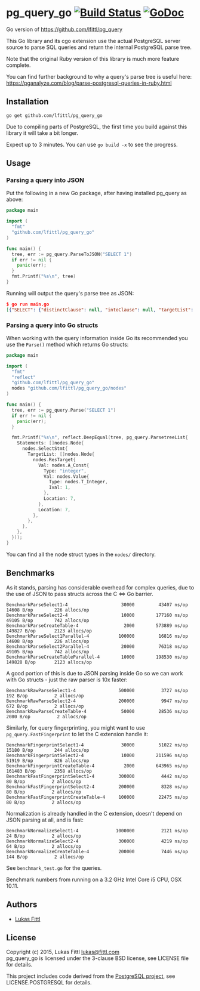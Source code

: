 # pg_query_go [![Build Status](https://travis-ci.org/lfittl/pg_query_go.svg)](https://travis-ci.org/lfittl/pg_query_go) [![GoDoc](https://godoc.org/github.com/lfittl/pg_query_go?status.svg)](https://godoc.org/github.com/lfittl/pg_query_go)

Go version of https://github.com/lfittl/pg_query

This Go library and its cgo extension use the actual PostgreSQL server source to parse SQL queries and return the internal PostgreSQL parse tree.

Note that the original Ruby version of this library is much more feature complete.

You can find further background to why a query's parse tree is useful here: https://pganalyze.com/blog/parse-postgresql-queries-in-ruby.html


## Installation

```
go get github.com/lfittl/pg_query_go
```

Due to compiling parts of PostgreSQL, the first time you build against this library it will take a bit longer.

Expect up to 3 minutes. You can use `go build -x` to see the progress.


## Usage

### Parsing a query into JSON

Put the following in a new Go package, after having installed pg_query as above:

```go
package main

import (
  "fmt"
  "github.com/lfittl/pg_query_go"
)

func main() {
  tree, err := pg_query.ParseToJSON("SELECT 1")
  if err != nil {
    panic(err);
  }
  fmt.Printf("%s\n", tree)
}
```

Running will output the query's parse tree as JSON:

```json
$ go run main.go
[{"SELECT": {"distinctClause": null, "intoClause": null, "targetList": [{"RESTARGET": {"name": null, "indirection": null, "val": {"A_CONST": {"val": 1, "location": 7}}, "location": 7}}], "fromClause": null, "whereClause": null, "groupClause": null, "havingClause": null, "windowClause": null, "valuesLists": null, "sortClause": null, "limitOffset": null, "limitCount": null, "lockingClause": null, "withClause": null, "op": 0, "all": false, "larg": null, "rarg": null}}]
```

### Parsing a query into Go structs

When working with the query information inside Go its recommended you use the `Parse()` method which returns Go structs:

```go
package main

import (
  "fmt"
  "reflect"
  "github.com/lfittl/pg_query_go"
  nodes "github.com/lfittl/pg_query_go/nodes"
)

func main() {
  tree, err := pg_query.Parse("SELECT 1")
  if err != nil {
    panic(err);
  }

  fmt.Printf("%s\n", reflect.DeepEqual(tree, pg_query.ParsetreeList{
    Statements: []nodes.Node{
      nodes.SelectStmt{
        TargetList: []nodes.Node{
          nodes.ResTarget{
            Val: nodes.A_Const{
              Type: "integer",
              Val: nodes.Value{
                Type: nodes.T_Integer,
                Ival: 1,
              },
              Location: 7,
            },
            Location: 7,
          },
        },
      },
    },
  }));
}
```

You can find all the node struct types in the `nodes/` directory.

## Benchmarks

As it stands, parsing has considerable overhead for complex queries, due to the use of JSON to pass structs across the C <=> Go barrier.

```
BenchmarkParseSelect1-4              	   30000	     43407 ns/op	   14608 B/op	     226 allocs/op
BenchmarkParseSelect2-4              	   10000	    177160 ns/op	   49105 B/op	     742 allocs/op
BenchmarkParseCreateTable-4          	    2000	    573889 ns/op	  149827 B/op	    2123 allocs/op
BenchmarkParseSelect1Parallel-4      	  100000	     16816 ns/op	   14608 B/op	     226 allocs/op
BenchmarkParseSelect2Parallel-4      	   20000	     76318 ns/op	   49105 B/op	     742 allocs/op
BenchmarkParseCreateTableParallel-4  	   10000	    198530 ns/op	  149828 B/op	    2123 allocs/op
```

A good portion of this is due to JSON parsing inside Go so we can work with Go structs - just the raw parser is 10x faster:

```
BenchmarkRawParseSelect1-4           	  500000	      3727 ns/op	     192 B/op	       2 allocs/op
BenchmarkRawParseSelect2-4           	  200000	      9947 ns/op	     672 B/op	       2 allocs/op
BenchmarkRawParseCreateTable-4       	   50000	     28536 ns/op	    2080 B/op	       2 allocs/op
```

Similarly, for query fingerprinting, you might want to use `pg_query.FastFingerprint` to let the C extension handle it:

```
BenchmarkFingerprintSelect1-4        	   30000	     51022 ns/op	   15180 B/op	     244 allocs/op
BenchmarkFingerprintSelect2-4        	   10000	    211596 ns/op	   51919 B/op	     826 allocs/op
BenchmarkFingerprintCreateTable-4    	    2000	    643965 ns/op	  161483 B/op	    2358 allocs/op
BenchmarkFastFingerprintSelect1-4    	  300000	      4442 ns/op	      80 B/op	       2 allocs/op
BenchmarkFastFingerprintSelect2-4    	  200000	      8328 ns/op	      80 B/op	       2 allocs/op
BenchmarkFastFingerprintCreateTable-4	  100000	     22475 ns/op	      80 B/op	       2 allocs/op
```

Normalization is already handled in the C extension, doesn't depend on JSON parsing at all, and is fast:

```
BenchmarkNormalizeSelect1-4          	 1000000	      2121 ns/op	      24 B/op	       2 allocs/op
BenchmarkNormalizeSelect2-4          	  300000	      4219 ns/op	      64 B/op	       2 allocs/op
BenchmarkNormalizeCreateTable-4      	  200000	      7446 ns/op	     144 B/op	       2 allocs/op
```

See `benchmark_test.go` for the queries.

Benchmark numbers from running on a 3.2 GHz Intel Core i5 CPU, OSX 10.11.


## Authors

- [Lukas Fittl](mailto:lukas@fittl.com)


## License

Copyright (c) 2015, Lukas Fittl <lukas@fittl.com><br>
pg_query_go is licensed under the 3-clause BSD license, see LICENSE file for details.

This project includes code derived from the [PostgreSQL project](http://www.postgresql.org/),
see LICENSE.POSTGRESQL for details.
